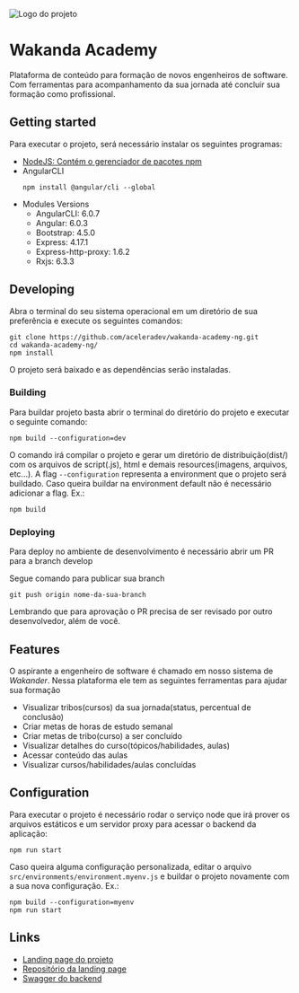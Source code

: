 ![Logo do projeto](https://wakanda-home-ng.herokuapp.com/assets/images/logo.png)

# Wakanda Academy
Plataforma de conteúdo para formação de novos engenheiros de software. Com ferramentas para acompanhamento da sua jornada até concluir sua formação como profissional.

## Getting started

Para executar o projeto, será necessário instalar os seguintes programas:
* [NodeJS: Contém o gerenciador de pacotes npm](https://nodejs.org/pt-br/download/)
* AngularCLI
	```shell
	npm install @angular/cli --global
	```
* Modules Versions
	* AngularCLI: 6.0.7
	* Angular: 6.0.3
	* Bootstrap: 4.5.0
	* Express: 4.17.1
	* Express-http-proxy: 1.6.2
	* Rxjs: 6.3.3
## Developing

Abra o terminal do seu sistema operacional em um diretório de sua preferência e execute os seguintes comandos:

```shell
git clone https://github.com/aceleradev/wakanda-academy-ng.git
cd wakanda-academy-ng/
npm install
```

O projeto será baixado e as dependências serão instaladas.

### Building

Para buildar projeto basta abrir o terminal do diretório do projeto e executar o seguinte comando:
```shell
npm build --configuration=dev
```
O comando irá compilar o projeto e gerar um diretório de distribuição(dist/) com os arquivos de script(.js), html e demais resources(imagens, arquivos, etc...).
A flag `--configuration` representa a environment que o projeto será buildado. Caso queira buildar na environment default não é necessário adicionar a flag. Ex.:
```shell
npm build
```

### Deploying

Para deploy no ambiente de desenvolvimento é necessário abrir um PR para a branch develop

Segue comando para publicar sua branch
```shell
git push origin nome-da-sua-branch
```
Lembrando que para aprovação o PR precisa de ser revisado por outro desenvolvedor, além de você.

## Features


O aspirante a engenheiro de software é chamado em nosso sistema de *Wakander*. Nessa plataforma ele tem as seguintes ferramentas para ajudar sua formação
* Visualizar tribos(cursos) da sua jornada(status, percentual de conclusão)
* Criar metas de horas de estudo semanal
* Criar metas de tribo(curso) a ser concluído
* Visualizar detalhes do curso(tópicos/habilidades, aulas)
* Acessar conteúdo das aulas
* Visualizar cursos/habilidades/aulas concluídas



## Configuration
Para executar o projeto é necessário rodar o serviço node que irá prover os arquivos estáticos e um servidor proxy para acessar o backend da aplicação:
```shell
npm run start
```
Caso queira alguma configuração personalizada, editar o arquivo `src/environments/environment.myenv.js` e buildar o projeto novamente com a sua nova configuração. Ex.:
```shell
npm build --configuration=myenv
npm run start
```
## Links


- [Landing page do projeto](https://wakanda-landginpage-ng.herokuapp.com)
- [Repositório da landing page](https://github.com/aceleradev/wakanda-landingpage-ng)
- [Swagger do backend](https://wakanda-academy-be.herokuapp.com/wakanda/app/v1/swagger-ui.html)